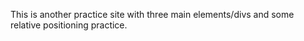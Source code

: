 This is another practice site with three main elements/divs and some relative positioning practice. 
